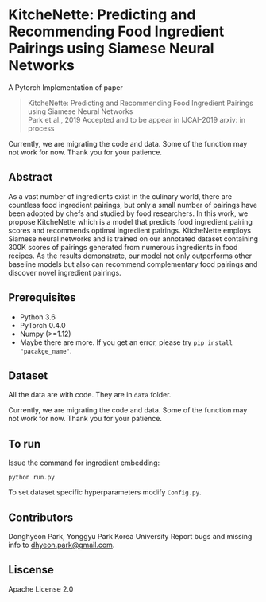 # KitcheNette: Predicting and Recommending Food Ingredient Pairings using Siamese Neural Networks

A Pytorch Implementation of paper
> KitcheNette: Predicting and Recommending Food Ingredient Pairings using Siamese Neural Networks <br>
> Park et al., 2019
> Accepted and to be appear in IJCAI-2019
> arxiv: in process

Currently, we are migrating the code and data. 
Some of the function may not work for now.
Thank you for your patience.

## Abstract
As a vast number of ingredients exist in the culinary world, there are countless food ingredient pairings, but only a small number of pairings have been adopted by chefs and studied by food researchers. In this work, we propose KitcheNette which is a model that predicts food ingredient pairing scores and recommends optimal ingredient pairings. KitcheNette employs Siamese neural networks and is trained on our annotated dataset containing 300K scores of pairings generated from numerous ingredients in food recipes. As the results demonstrate, our model not only outperforms other baseline models but also can recommend complementary food pairings and discover novel ingredient pairings.

## Prerequisites
- Python 3.6
- PyTorch 0.4.0
- Numpy (>=1.12)
- Maybe there are more. If you get an error, please try `pip install "pacakge_name"`.

## Dataset
All the data are with code. They are in `data` folder.

Currently, we are migrating the code and data. 
Some of the function may not work for now.
Thank you for your patience.

 ## To run
Issue the command for ingredient embedding:
```
python run.py
```
 To set dataset specific hyperparameters modify `Config.py`.
 ## Contributors
Donghyeon Park, Yonggyu Park
Korea University
 Report bugs and missing info to dhyeon.park@gmail.com.


## Liscense
Apache License 2.0
